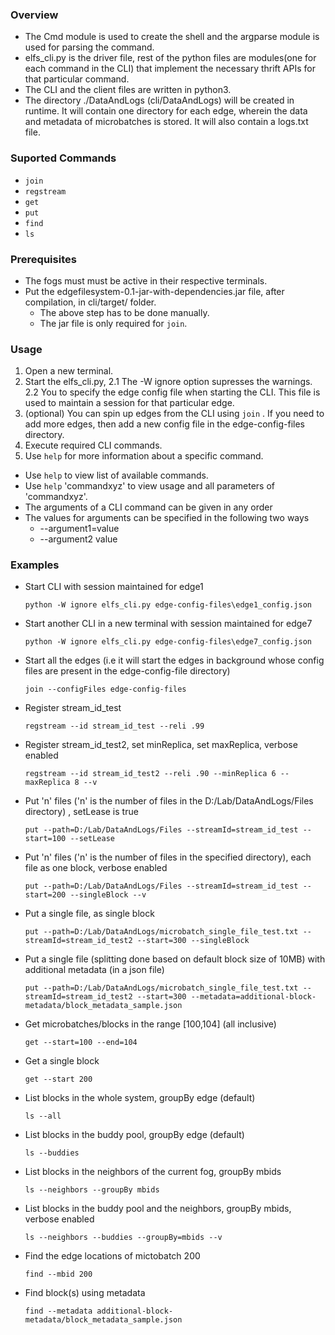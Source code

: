 ### Overview
* The Cmd module is used to create the shell and the argparse module is used for parsing the command.
* elfs_cli.py is the driver file, rest of the python files are modules(one for each command in the CLI) that implement the necessary thrift APIs for that particular command.
* The CLI and the client files are written in python3.
* The directory ./DataAndLogs (cli/DataAndLogs) will be created in runtime. It will contain one directory for each edge, wherein the data and metadata of microbatches is stored. It will also contain a logs.txt file.

### Suported Commands
* `join`
* `regstream`
* `get`
* `put`
* `find`
* `ls`

### Prerequisites
* The fogs must must be active in their respective terminals.
* Put the edgefilesystem-0.1-jar-with-dependencies.jar file, after compilation, in cli/target/ folder.
    * The above step has to be done manually.
    * The jar file is only required for `join`.

### Usage
1. Open a new terminal.
2. Start the elfs_cli.py,
	2.1 The -W ignore option supresses the warnings.
	2.2 You to specify the edge config file when starting the CLI. This file is used to maintain a session for that particular edge.
3. (optional) You can spin up edges from the CLI using `join` . If you need to add more edges, then add a new config file in the edge-config-files directory.
4. Execute required CLI commands.
5. Use `help`  for more information about a specific command.

* Use `help` to view list of available commands.
* Use `help` 'commandxyz' to view usage and all parameters of 'commandxyz'.
* The arguments of a CLI command can be given in any order
* The values for arguments can be specified in the following two ways
	* --argument1=value
	* --argument2 value

### Examples

* Start CLI with session maintained for edge1
    ```
    python -W ignore elfs_cli.py edge-config-files\edge1_config.json
    ```

* Start another CLI in a new terminal with session maintained for edge7
    ```
    python -W ignore elfs_cli.py edge-config-files\edge7_config.json
    ```
* Start all the edges (i.e it will start the edges in background whose config files are present in the edge-config-file directory)
    ```
    join --configFiles edge-config-files
    ```
* Register stream_id_test
    ```
    regstream --id stream_id_test --reli .99
    ```
* Register stream_id_test2, set minReplica, set maxReplica, verbose enabled
    ```
    regstream --id stream_id_test2 --reli .90 --minReplica 6 --maxReplica 8 --v
    ```
* Put 'n' files ('n' is the number of files in the D:/Lab/DataAndLogs/Files directory) , setLease is true
    ```
    put --path=D:/Lab/DataAndLogs/Files --streamId=stream_id_test --start=100 --setLease
    ```
* Put 'n' files ('n' is the number of files in the specified directory), each file as one block, verbose enabled
    ```
    put --path=D:/Lab/DataAndLogs/Files --streamId=stream_id_test --start=200 --singleBlock --v
    ```
* Put a single file, as single block
    ```
    put --path=D:/Lab/DataAndLogs/microbatch_single_file_test.txt --streamId=stream_id_test2 --start=300 --singleBlock
    ```
* Put a single file (splitting done based on default block size of 10MB) with additional metadata (in a json file)
    ```
    put --path=D:/Lab/DataAndLogs/microbatch_single_file_test.txt --streamId=stream_id_test2 --start=300 --metadata=additional-block-metadata/block_metadata_sample.json
    ```
* Get microbatches/blocks in the range [100,104] (all inclusive)
    ```
    get --start=100 --end=104
    ```
* Get a single block
    ```
    get --start 200
    ```
* List blocks in the whole system, groupBy  edge (default)
    ```
    ls --all
    ```
* List blocks in the buddy pool, groupBy  edge (default)
    ```
    ls --buddies
    ```
* List blocks in the neighbors of the current fog, groupBy  mbids
    ```
    ls --neighbors --groupBy mbids
    ```
* List blocks in the buddy pool and the neighbors, groupBy mbids, verbose enabled
    ```
    ls --neighbors --buddies --groupBy=mbids --v
    ```
* Find the edge locations of mictobatch 200
    ```
    find --mbid 200
    ```
* Find block(s) using metadata
    ```
    find --metadata additional-block-metadata/block_metadata_sample.json
    ```
